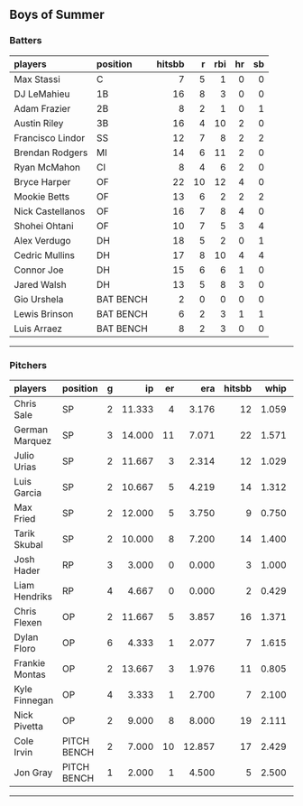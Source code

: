 ## Boys of Summer

### Batters

 
|players          |position  | hitsbb|  r| rbi| hr| sb| 
|:----------------|:---------|------:|--:|---:|--:|--:| 
|Max Stassi       |C         |      7|  5|   1|  0|  0| 
|DJ LeMahieu      |1B        |     16|  8|   3|  0|  0| 
|Adam Frazier     |2B        |      8|  2|   1|  0|  1| 
|Austin Riley     |3B        |     16|  4|  10|  2|  0| 
|Francisco Lindor |SS        |     12|  7|   8|  2|  2| 
|Brendan Rodgers  |MI        |     14|  6|  11|  2|  0| 
|Ryan McMahon     |CI        |      8|  4|   6|  2|  0| 
|Bryce Harper     |OF        |     22| 10|  12|  4|  0| 
|Mookie Betts     |OF        |     13|  6|   2|  2|  2| 
|Nick Castellanos |OF        |     16|  7|   8|  4|  0| 
|Shohei Ohtani    |OF        |     10|  7|   5|  3|  4| 
|Alex Verdugo     |DH        |     18|  5|   2|  0|  1| 
|Cedric Mullins   |DH        |     17|  8|  10|  4|  4| 
|Connor Joe       |DH        |     15|  6|   6|  1|  0| 
|Jared Walsh      |DH        |     13|  5|   8|  3|  0| 
|Gio Urshela      |BAT BENCH |      2|  0|   0|  0|  0| 
|Lewis Brinson    |BAT BENCH |      6|  2|   3|  1|  1| 
|Luis Arraez      |BAT BENCH |      8|  2|   3|  0|  0| 

* * *

### Pitchers

 
|players        |position    |  g|     ip| er|    era| hitsbb|  whip| so|  w| sv| 
|:--------------|:-----------|--:|------:|--:|------:|------:|-----:|--:|--:|--:| 
|Chris Sale     |SP          |  2| 11.333|  4|  3.176|     12| 1.059| 11|  1|  0| 
|German Marquez |SP          |  3| 14.000| 11|  7.071|     22| 1.571| 10|  0|  0| 
|Julio Urias    |SP          |  2| 11.667|  3|  2.314|     12| 1.029| 15|  2|  0| 
|Luis Garcia    |SP          |  2| 10.667|  5|  4.219|     14| 1.312| 11|  0|  0| 
|Max Fried      |SP          |  2| 12.000|  5|  3.750|      9| 0.750| 14|  0|  0| 
|Tarik Skubal   |SP          |  2| 10.000|  8|  7.200|     14| 1.400| 16|  0|  0| 
|Josh Hader     |RP          |  3|  3.000|  0|  0.000|      3| 1.000|  6|  0|  2| 
|Liam Hendriks  |RP          |  4|  4.667|  0|  0.000|      2| 0.429|  5|  0|  3| 
|Chris Flexen   |OP          |  2| 11.667|  5|  3.857|     16| 1.371|  8|  0|  0| 
|Dylan Floro    |OP          |  6|  4.333|  1|  2.077|      7| 1.615|  4|  1|  3| 
|Frankie Montas |OP          |  2| 13.667|  3|  1.976|     11| 0.805| 13|  2|  0| 
|Kyle Finnegan  |OP          |  4|  3.333|  1|  2.700|      7| 2.100|  4|  0|  2| 
|Nick Pivetta   |OP          |  2|  9.000|  8|  8.000|     19| 2.111| 11|  0|  0| 
|Cole Irvin     |PITCH BENCH |  2|  7.000| 10| 12.857|     17| 2.429|  4|  0|  0| 
|Jon Gray       |PITCH BENCH |  1|  2.000|  1|  4.500|      5| 2.500|  2|  0|  0| 


* * *


